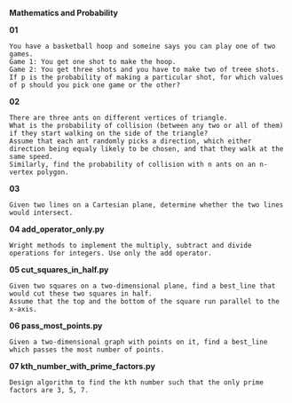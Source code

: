 

**Mathematics and Probability**


**01**

    You have a basketball hoop and someine says you can play one of two games.
    Game 1: You get one shot to make the hoop.
    Game 2: You get three shots and you have to make two of treee shots.
    If p is the probability of making a particular shot, for which values of p should you pick one game or the other?


**02**

    There are three ants on different vertices of triangle.
    What is the probability of collision (between any two or all of them) if they start walking on the side of the triangle?
    Assume that each ant randomly picks a direction, which either direction being equaly likely to be chosen, and that they walk at the same speed.
    Similarly, find the probability of collision with n ants on an n-vertex polygon.


**03**

    Given two lines on a Cartesian plane, determine whether the two lines would intersect.


**04 add_operator_only.py**

    Wright methods to implement the multiply, subtract and divide operations for integers. Use only the add operator.


**05 cut_squares_in_half.py**
    
    Given two squares on a two-dimensional plane, find a best_line that would cut these two squares in half.
    Assume that the top and the bottom of the square run parallel to the x-axis.  


**06 pass_most_points.py**

    Given a two-dimensional graph with points on it, find a best_line which passes the most number of points.


**07 kth_number_with_prime_factors.py**

    Design algorithm to find the kth number such that the only prime factors are 3, 5, 7.
